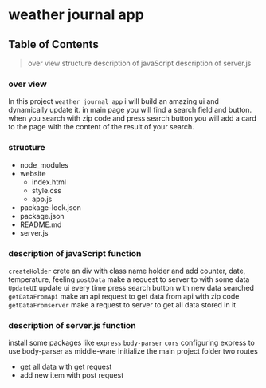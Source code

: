 # **weather journal app**

## Table of Contents
> over view
> structure
> description of javaScript
> description of server.js

### over view
In this project `weather journal app` i will build an amazing ui and dynamically update it.
in main page you will find a search field and button.
when you search with zip code and press search button you will add a card to the page with the content of the result of your search.


### structure
  - node_modules
  - website
    - index.html 
    - style.css
    - app.js
  - package-lock.json
  - package.json
  - README.md
  - server.js


### description of javaScript function
`createHolder` crete an div with class name holder and add counter, date, temperature, feeling
`postData` make a request to server to with some data
`UpdateUI` update ui every time press search button with new data searched
`getDataFromApi` make an api request to get data from api with zip code
`getDataFromserver` make a request to server to get all data stored in it

### description of server.js function
install some packages like `express` `body-parser` `cors`
configuring express to use body-parser as middle-ware
Initialize the main project folder
two routes 
  - get all data with get request
  - add new item with post request